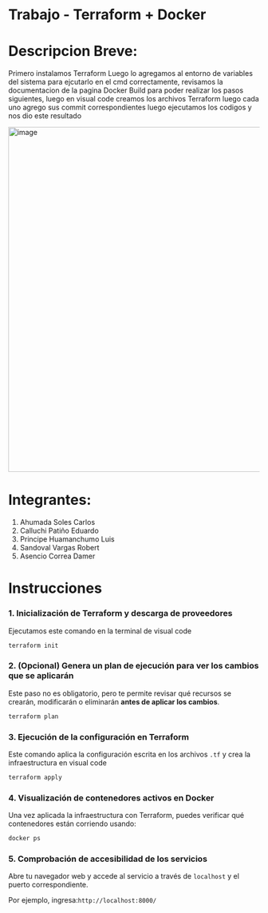 # Trabajo - Terraform + Docker

# Descripcion Breve:
Primero instalamos Terraform Luego lo agregamos al entorno de variables del sistema para ejcutarlo en el cmd correctamente, revisamos la documentacion de la 
pagina Docker Build para poder realizar los pasos siguientes, luego en visual code creamos los archivos Terraform luego cada uno agrego sus commit correspondientes
luego ejecutamos los codigos y nos dio este resultado

<img width="1241" height="691" alt="image" src="https://github.com/user-attachments/assets/6fd4003f-fe07-4a4d-b2d3-cedee624e9b2" />


# Integrantes:

1. Ahumada Soles Carlos
2. Calluchi Patiño  Eduardo
3. Principe Huamanchumo Luis
4. Sandoval Vargas Robert
5. Asencio Correa Damer

# Instrucciones

### 1. Inicialización de Terraform y descarga de proveedores

Ejecutamos este comando en la terminal de visual code

```bash
terraform init
```

### 2. (Opcional) Genera un plan de ejecución para ver los cambios que se aplicarán

Este paso no es obligatorio, pero te permite revisar qué recursos se crearán, modificarán o eliminarán **antes de aplicar los cambios**.

```bash
terraform plan
```

### 3. Ejecución de la configuración en Terraform

Este comando aplica la configuración escrita en los archivos `.tf` y crea la infraestructura en visual code

```bash
terraform apply
```

### 4. Visualización de contenedores activos en Docker

Una vez aplicada la infraestructura con Terraform, puedes verificar qué contenedores están corriendo usando:

```bash
docker ps
```
### 5. Comprobación de accesibilidad de los servicios

Abre tu navegador web y accede al servicio a través de `localhost` y el puerto correspondiente.

Por ejemplo, ingresa:`http://localhost:8000/`




